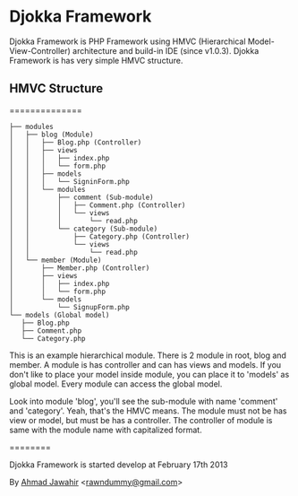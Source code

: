 Djokka Framework
================

Djokka Framework is PHP Framework using HMVC (Hierarchical Model-View-Controller) architecture and build-in IDE (since v1.0.3). Djokka Framework is has very simple HMVC structure.

## HMVC Structure
==============

```
├── modules
│   ├── blog (Module)
│   │   ├── Blog.php (Controller)
│   │   ├── views
│   │   │   ├── index.php
│   │   │   └── form.php
│   │   ├── models
│   │   │   └── SigninForm.php
│   │   └── modules
│   │       ├── comment (Sub-module)
│   │       │   ├── Comment.php (Controller)
│   │       │   └── views
│   │       │       └── read.php
│   │       └── category (Sub-module)
│   │           ├── Category.php (Controller)
│   │           └── views
│   │               └── read.php
│   └── member (Module)
│       ├── Member.php (Controller)
│       ├── views
│       │   ├── index.php
│       │   └── form.php
│       └── models
│           └── SignupForm.php
└── models (Global model)
   ├── Blog.php
   ├── Comment.php
   └── Category.php
```

This is an example hierarchical module. There is 2 module in root, blog and member. A module is has controller and can has views and models.
If you don't like to place your model inside module, you can place it to 'models' as global model. Every module can access the global model.

Look into module 'blog', you'll see the sub-module with name 'comment' and 'category'. Yeah, that's the HMVC means. The module must not be has view or model,
but must be has a controller. The controller of module is same with the module name with capitalized format.

========

Djokka Framework is started develop at February 17th 2013

By [Ahmad Jawahir](http://twitter.com/ahmjw) <<rawndummy@gmail.com>>